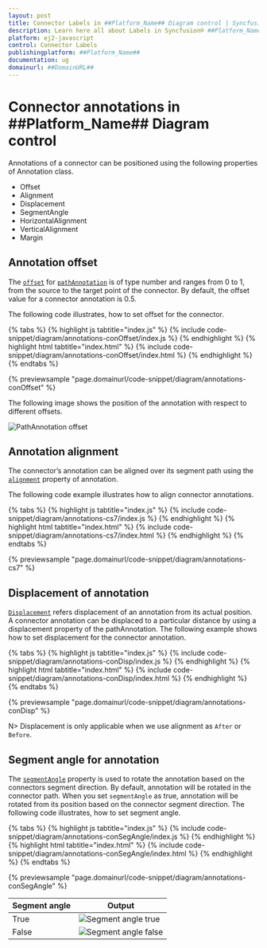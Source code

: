 ```yaml
---
layout: post
title: Connector Labels in ##Platform_Name## Diagram control | Syncfusion®
description: Learn here all about Labels in Syncfusion® ##Platform_Name## Diagram control of Syncfusion Essential® JS 2 and more.
platform: ej2-javascript
control: Connector Labels
publishingplatform: ##Platform_Name##
documentation: ug
domainurl: ##DomainURL##
---
```


# Connector annotations in ##Platform_Name## Diagram control

Annotations of a connector can be positioned using the following properties of Annotation class.

* Offset
* Alignment
* Displacement
* SegmentAngle
* HorizontalAlignment
* VerticalAlignment
* Margin

## Annotation offset

The [`offset`](../api/diagram/pathAnnotationModel/#offset) for [`pathAnnotation`](../api/diagram/pathAnnotationModel/) is of type number and ranges from 0 to 1, from the source to the target point of the connector. By default, the offset value for a connector annotation is 0.5.

The following code illustrates, how to set offset for the connector.

{% tabs %}
{% highlight js tabtitle="index.js" %}
{% include code-snippet/diagram/annotations-conOffset/index.js %}
{% endhighlight %}
{% highlight html tabtitle="index.html" %}
{% include code-snippet/diagram/annotations-conOffset/index.html %}
{% endhighlight %}
{% endtabs %}
        
{% previewsample "page.domainurl/code-snippet/diagram/annotations-conOffset" %}

The following image shows the position of the annotation with respect to different offsets.

![PathAnnotation offset](images/diagram-pathAnnotation-offset.png)

## Annotation alignment

The connector’s annotation can be aligned over its segment path using the [`alignment`](../api/diagram/annotationalignment/) property of annotation.

The following code example illustrates how to align connector annotations.

{% tabs %}
{% highlight js tabtitle="index.js" %}
{% include code-snippet/diagram/annotations-cs7/index.js %}
{% endhighlight %}
{% highlight html tabtitle="index.html" %}
{% include code-snippet/diagram/annotations-cs7/index.html %}
{% endhighlight %}
{% endtabs %}
        
{% previewsample "page.domainurl/code-snippet/diagram/annotations-cs7" %}

## Displacement of annotation

[`Displacement`](../api/diagram/pointmodel/) refers displacement of an annotation from its actual position. A connector annotation can be displaced to a particular distance by using a displacement property of the pathAnnotation. The following example shows how to set displacement for the connector annotation.

{% tabs %}
{% highlight js tabtitle="index.js" %}
{% include code-snippet/diagram/annotations-conDisp/index.js %}
{% endhighlight %}
{% highlight html tabtitle="index.html" %}
{% include code-snippet/diagram/annotations-conDisp/index.html %}
{% endhighlight %}
{% endtabs %}
        
{% previewsample "page.domainurl/code-snippet/diagram/annotations-conDisp" %}

N> Displacement is only applicable when we use alignment as `After` or `Before`.

## Segment angle for annotation

The [`segmentAngle`](../api/diagram/pathAnnotationModel/#segmentangle) property is used to rotate the annotation based on the connectors segment direction. By default, annotation will be rotated in the connector path. When you set `segmentAngle` as true, annotation will be rotated from its position based on the connector segment direction. The following code illustrates, how to set segment angle.


{% tabs %}
{% highlight js tabtitle="index.js" %}
{% include code-snippet/diagram/annotations-conSegAngle/index.js %}
{% endhighlight %}
{% highlight html tabtitle="index.html" %}
{% include code-snippet/diagram/annotations-conSegAngle/index.html %}
{% endhighlight %}
{% endtabs %}
        
{% previewsample "page.domainurl/code-snippet/diagram/annotations-conSegAngle" %}

|Segment angle|Output|
|-----|-----|
|True|![Segment angle true](images/diagram-annotation-segmentAngle-true.png)|
|False|![Segment angle false](images/diagram-annotation-segmentAngle-false.png)|


